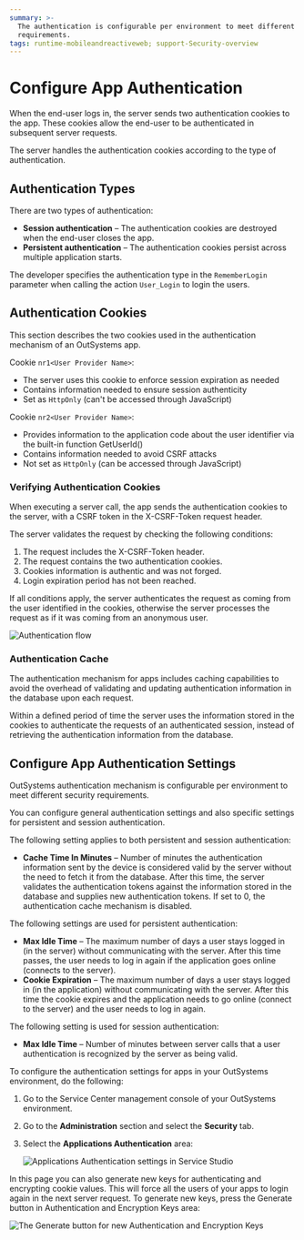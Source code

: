 ```yaml
---
summary: >-
  The authentication is configurable per environment to meet different security
  requirements.
tags: runtime-mobileandreactiveweb; support-Security-overview
---
```


# Configure App Authentication

When the end-user logs in, the server sends two authentication cookies to the app. These cookies allow the end-user to be authenticated in subsequent server requests.

The server handles the authentication cookies according to the type of authentication.

## Authentication Types

There are two types of authentication:

* **Session authentication** – The authentication cookies are destroyed when the end-user closes the app.
* **Persistent authentication** – The authentication cookies persist across multiple application starts.

The developer specifies the authentication type in the `RememberLogin` parameter when calling the action `User_Login` to login the users.

## Authentication Cookies

This section describes the two cookies used in the authentication mechanism of an OutSystems app.

Cookie `nr1<User Provider Name>`:

* The server uses this cookie to enforce session expiration as needed
* Contains information needed to ensure session authenticity
* Set as `HttpOnly` \(can't be accessed through JavaScript\)

Cookie `nr2<User Provider Name>`:

* Provides information to the application code about the user identifier via the built-in function GetUserId\(\)
* Contains information needed to avoid CSRF attacks
* Not set as `HttpOnly` \(can be accessed through JavaScript\)

### Verifying Authentication Cookies

When executing a server call, the app sends the authentication cookies to the server, with a CSRF token in the X-CSRF-Token request header.

The server validates the request by checking the following conditions:

1. The request includes the X-CSRF-Token header.
2. The request contains the two authentication cookies.
3. Cookies information is authentic and was not forged.
4. Login expiration period has not been reached.

If all conditions apply, the server authenticates the request as coming from the user identified in the cookies, otherwise the server processes the request as if it was coming from an anonymous user.

![Authentication flow](../../../.gitbook/assets/authentication-1.png)

### Authentication Cache

The authentication mechanism for apps includes caching capabilities to avoid the overhead of validating and updating authentication information in the database upon each request.

Within a defined period of time the server uses the information stored in the cookies to authenticate the requests of an authenticated session, instead of retrieving the authentication information from the database.

## Configure App Authentication Settings

OutSystems authentication mechanism is configurable per environment to meet different security requirements.

You can configure general authentication settings and also specific settings for persistent and session authentication.

The following setting applies to both persistent and session authentication:

* **Cache Time In Minutes** – Number of minutes the authentication information sent by the device is considered valid by the server without the need to fetch it from the database. After this time, the server validates the authentication tokens against the information stored in the database and supplies new authentication tokens. If set to 0, the authentication cache mechanism is disabled.

The following settings are used for persistent authentication:

* **Max Idle Time** – The maximum number of days a user stays logged in \(in the server\) without communicating with the server. After this time passes, the user needs to log in again if the application goes online \(connects to the server\).
* **Cookie Expiration** – The maximum number of days a user stays logged in \(in the application\) without communicating with the server. After this time the cookie expires and the application needs to go online \(connect to the server\) and the user needs to log in again.

The following setting is used for session authentication:

* **Max Idle Time** – Number of minutes between server calls that a user authentication is recognized by the server as being valid.

To configure the authentication settings for apps in your OutSystems environment, do the following:

1. Go to the Service Center management console of your OutSystems environment.
2. Go to the **Administration** section and select the **Security** tab.
3. Select the **Applications Authentication** area:

   ![Applications Authentication settings in Service Studio](https://github.com/danielmarquespt/docs-product/tree/e7ea3f444d5129dab245c69ab72ae091554bc4fb/src/managing-the-applications-lifecycle/secure-the-applications/images/configure-mobile-authentication.png?width=600)

In this page you can also generate new keys for authenticating and encrypting cookie values. This will force all the users of your apps to login again in the next server request. To generate new keys, press the Generate button in Authentication and Encryption Keys area:

![The Generate button for new Authentication and Encryption Keys](../../../.gitbook/assets/configure-mobile-authentication-generate-keys.png)

